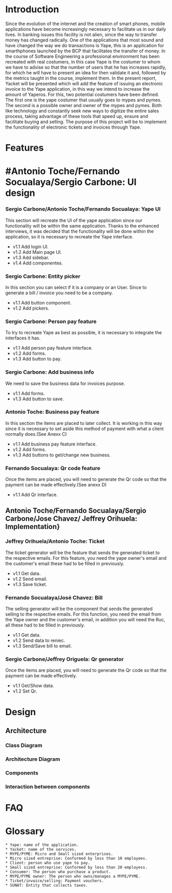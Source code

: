 # Introduction
Since the evolution of the internet and the creation of smart phones, mobile applications have become increasingly necessary to facilitate us in our daily lives. In banking issues this facility is not alien, since the way to transfer money has changed radically. One of the applications that most sound and have changed the way we do transactions is Yape, this is an application for smarthphones launched by the BCP that facilitates the transfer of money.
 In the course of Software Engineering a professional environment has been recreated with real costumers, in this case Yape is the costumer to whom we have to advise so that the number of users that he has increases rapidly, for which he will have to present an idea for then validate it and, followed by the metrics taught in the course, implement them. In the present report, Yacket will be presented which will add the feature of issuing an electronic invoice to the Yape application, in this way we intend to increase the amount of Yaperos.
For this, two potential costumers have been defined. The first one is the yape costumer that usually goes to mypes and pymes. The second is a possible owner and owner of the mypes and pymes. Both like technology and constantly seek new ways to digitize the entire sales process, taking advantage of these tools that speed up, ensure and facilitate buying and selling.
The purpose of this project will be to implement the functionality of electronic tickets and invoices through Yape.

# Features
 # #Antonio Toche/Fernando Socualaya/Sergio Carbone: UI design
 
 ### Sergio Carbone/Antonio Toche/Fernando Socualaya: Yape UI
This section will recreate the UI of the yape application since our functionality will be within the same application. Thanks to the enhanced interviews, it was decided that the functionality will be done within the application, so it is necessary to recreate the Yape interface.

* v1.1 Add login UI.
* v1.2 Add Main page UI.
* v1.3 Add sidebar.
* v1.4 Add componentes.


### Sergio Carbone: Entity picker
In this section you can select if it is a company or an User. Since to generate a bill / invoice you need to be a company.
* v1.1 Add button component.
* v1.2 Add pickers.


### Sergio Carbone: Person pay feature
To try to recreate Yape as best as possible, it is necessary to integrate the interfaces it has.

* v1.1 Add person pay feature interface.
* v1.2 Add forms.
* v1.3 Add button to pay.


### Sergio Carbone: Add business info
We need to save the business data for invoices purpose.

* v1.1 Add forms.
* v1.3 Add button to save.


### Antonio Toche: Business pay feature
In this section the items are placed to later collect. It is working in this way since it is necessary to set aside this method of payment with what a client normally does.(See Anexx C)

* v1.1 Add business pay feature interface.
* v1.2 Add forms.
* v1.3 Add buttons to get/change new business.


### Fernando Socualaya: Qr code feature
Once the items are placed, you will need to generate the Qr code so that the payment can be made effectively.(See anexx D)

* v1.1 Add Qr interface.


 ## Antonio Toche/Fernando Socualaya/Sergio Carbone/Jose Chavez/ Jeffrey Orihuela: Implementation}
 ### Jeffrey Orihuela/Antonio Toche: Ticket
The ticket generator will be the feature that sends the generated ticket to the respective emails. For this feature, you need the yape owner's email and the customer's email these had to be filled in previously.

* v1.1 Get data.
* v1.2 Send email.
* v1.3 Save ticket.


### Fernando Socualaya/José Chavez: Bill
The selling generator will be the component that sends the generated selling to the respective emails. For this function, you need the email from the Yape owner and the customer's email, in addition you will need the Ruc, all these had to be filled in previously.

* v1.1 Get data.
* v1.2 Send data to reniec.
* v1.3 Send/Save bill to email.


### Sergio Carbone/Jeffrey Origuela: Qr generator
Once the items are placed, you will need to generate the Qr code so that the payment can be made effectively.

* v1.1 Get/Show data.
* v1.2 Set Qr.

# Design
## Architecture
### Class Diagram
### Architecture Diagram
### Components
### Interaction between components
# FAQ
# Glossary

    * Yape: name of the application.
    * Yacket: name of the services.
    * MYPE/PYME: Micro and Small sized enterprises.
    * Micro sized entreprise: Conformed by less than 10 employees.
    * Client: person who use yape to pay.
    * Small sized entreprise: Conformed by less than 20 employess.
    * Consumer: The person who purchase a product.
    * MYPE/PYME owner: The person who owns/manages a MYPE/PYME.
    * Ticket/invoice/selling: Payment vouchers.
    * SUNAT: Entity that collects taxes.
